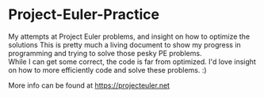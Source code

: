 # Project-Euler-Practice
My attempts at Project Euler problems, and insight on how to optimize the solutions
This is pretty much a living document to show my progress in programming and trying to solve those pesky PE problems.  
While I can get some correct, the code is far from optimized.  I'd love insight on how to more efficiently code and solve these problems. :)

More info can be found at https://projecteuler.net
